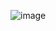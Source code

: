 ![image](https://user-images.githubusercontent.com/45450994/186073878-c9047ec9-0fa1-4f06-8faf-565e7390e0c5.png)
